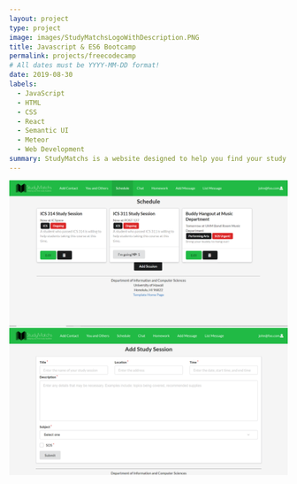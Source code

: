 ```yaml
---
layout: project
type: project
image: images/StudyMatchsLogoWithDescription.PNG
title: Javascript & ES6 Bootcamp
permalink: projects/freecodecamp
# All dates must be YYYY-MM-DD format!
date: 2019-08-30
labels:
  - JavaScript
  - HTML
  - CSS
  - React
  - Semantic UI
  - Meteor
  - Web Development
summary: StudyMatchs is a website designed to help you find your study group.
---
```


<img class="ui image" src="../images/Schedule.PNG">
<img class="ui image" src="../images/ScheduleAdd.PNG">

